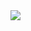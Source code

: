 <image src='./foundermike_raining_Ethereum_logos_purple_color_theme_--v_6_ea3bae60-c7d9-45c1-81ca-c99245492151.png'>
